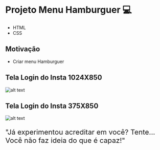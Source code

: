 # Projeto Menu Hamburguer 💻

- HTML
- CSS

## Motivação

  - Criar menu Hamburguer

  ## Tela Login do Insta 1024X850
  ![alt text](https://github.com/MaiconCampbell/LoginInstaClone/blob/main/assets/tela_1024X850.png)

  ## Tela Login do Insta 375X850
  ![alt text](https://github.com/MaiconCampbell/LoginInstaClone/blob/main/assets/tela_375X850.png)

<div>
  <p style='font-size: 22px'>
  "Já experimentou acreditar em você? Tente... Você não faz ideia do que é capaz!"
  </p>
<div>
